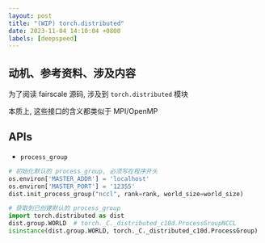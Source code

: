 ```yaml
---
layout: post
title: "(WIP) torch.distributed"
date: 2023-11-04 14:10:04 +0800
labels: [deepspeed]
---
```


## 动机、参考资料、涉及内容

为了阅读 fairscale 源码, 涉及到 `torch.distributed` 模块

本质上, 这些接口的含义都类似于 MPI/OpenMP

## APIs

- `process_group`

```python
# 初始化默认的 process_group, 必须写在程序开头
os.environ['MASTER_ADDR'] = 'localhost'
os.environ['MASTER_PORT'] = '12355'
dist.init_process_group("nccl", rank=rank, world_size=world_size)
```


```python
# 获取到已创建默认的 process_group
import torch.distributed as dist
dist.group.WORLD  # torch._C._distributed_c10d.ProcessGroupNCCL
isinstance(dist.group.WORLD, torch._C._distributed_c10d.ProcessGroup)  # True
```